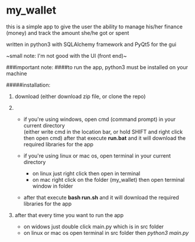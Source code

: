 # my_wallet
this is a simple app to give the user the ability to manage his/her finance (money) and track the amount she/he got or spent

written in python3 with SQLAlchemy framework and PyQt5 for the gui

~small note: I'm not good with the UI (front end)~

###important note:
####to run the app, python3 must be installed on your machine
<br>

#####installation:
1. download (either download zip file, or clone the repo)
2. * if you're using windows, open cmd (command prompt) in your current directory<br>
(either write cmd in the location bar, or hold SHIFT and right click then open cmd)
after that execute <b>run.bat</b> and it will download the required libraries for the app

    * if you're using linux or mac os, open terminal in your current directory
        * on linux just right click then open in terminal
        * on mac right click on the folder (my_wallet) then open terminal window in folder<br>
    * after that execute <b>bash run.sh</b> and it will download the required libraries for the app
  
3. after that every time you want to run the app
    * on widows just double click main.py which is in src folder
    * on linux or mac os open terminal in src folder then *python3 main.py*
